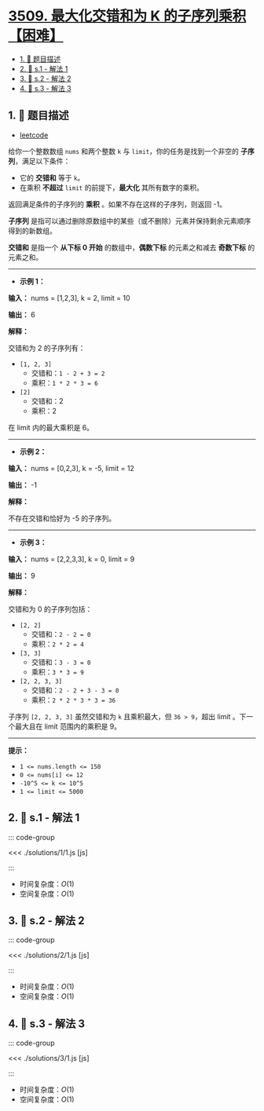 # [3509. 最大化交错和为 K 的子序列乘积【困难】](https://github.com/tnotesjs/TNotes.leetcode/tree/main/notes/3509.%20%E6%9C%80%E5%A4%A7%E5%8C%96%E4%BA%A4%E9%94%99%E5%92%8C%E4%B8%BA%20K%20%E7%9A%84%E5%AD%90%E5%BA%8F%E5%88%97%E4%B9%98%E7%A7%AF%E3%80%90%E5%9B%B0%E9%9A%BE%E3%80%91)

<!-- region:toc -->

- [1. 📝 题目描述](#1--题目描述)
- [2. 🎯 s.1 - 解法 1](#2--s1---解法-1)
- [3. 🎯 s.2 - 解法 2](#3--s2---解法-2)
- [4. 🎯 s.3 - 解法 3](#4--s3---解法-3)

<!-- endregion:toc -->

## 1. 📝 题目描述

- [leetcode](https://leetcode.cn/problems/maximum-product-of-subsequences-with-an-alternating-sum-equal-to-k/)

给你一个整数数组 `nums` 和两个整数 `k` 与 `limit`，你的任务是找到一个非空的 **子序列**，满足以下条件：

- 它的 **交错和** 等于 `k`。
- 在乘积 **不超过** `limit` 的前提下，**最大化** 其所有数字的乘积。

返回满足条件的子序列的 **乘积** 。如果不存在这样的子序列，则返回 -1。

**子序列** 是指可以通过删除原数组中的某些（或不删除）元素并保持剩余元素顺序得到的新数组。

**交错和** 是指一个 **从下标 0 开始** 的数组中，**偶数下标** 的元素之和减去 **奇数下标** 的元素之和。

---

- **示例 1：**

**输入：** nums = [1,2,3], k = 2, limit = 10

**输出：** 6

**解释：**

交错和为 2 的子序列有：

- `[1, 2, 3]`
  - 交错和：`1 - 2 + 3 = 2`
  - 乘积：`1 * 2 * 3 = 6`
- `[2]`
  - 交错和：2
  - 乘积：2

在 limit 内的最大乘积是 6。

---

- **示例 2：**

**输入：** nums = [0,2,3], k = -5, limit = 12

**输出：** -1

**解释：**

不存在交错和恰好为 -5 的子序列。

---

- **示例 3：**

**输入：** nums = [2,2,3,3], k = 0, limit = 9

**输出：** 9

**解释：**

交错和为 0 的子序列包括：

- `[2, 2]`
  - 交错和：`2 - 2 = 0`
  - 乘积：`2 * 2 = 4`
- `[3, 3]`
  - 交错和：`3 - 3 = 0`
  - 乘积：`3 * 3 = 9`
- `[2, 2, 3, 3]`
  - 交错和：`2 - 2 + 3 - 3 = 0`
  - 乘积：`2 * 2 * 3 * 3 = 36`

子序列 `[2, 2, 3, 3]` 虽然交错和为 `k` 且乘积最大，但 `36 > 9`，超出 limit 。下一个最大且在 limit 范围内的乘积是 9。

---

**提示：**

- `1 <= nums.length <= 150`
- `0 <= nums[i] <= 12`
- `-10^5 <= k <= 10^5`
- `1 <= limit <= 5000`

## 2. 🎯 s.1 - 解法 1

::: code-group

<<< ./solutions/1/1.js [js]

:::

- 时间复杂度：$O(1)$
- 空间复杂度：$O(1)$

## 3. 🎯 s.2 - 解法 2

::: code-group

<<< ./solutions/2/1.js [js]

:::

- 时间复杂度：$O(1)$
- 空间复杂度：$O(1)$

## 4. 🎯 s.3 - 解法 3

::: code-group

<<< ./solutions/3/1.js [js]

:::

- 时间复杂度：$O(1)$
- 空间复杂度：$O(1)$
